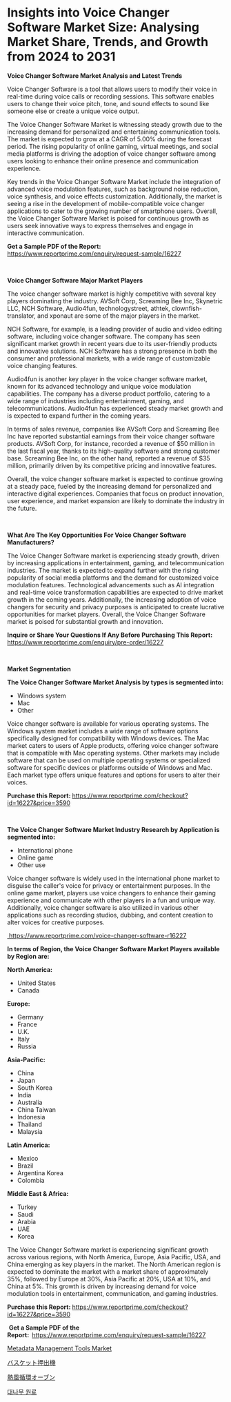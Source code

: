 <p><h1>Insights into Voice Changer Software Market Size: Analysing Market Share, Trends, and Growth from 2024 to 2031</h1></p><p><strong>Voice Changer Software Market Analysis and Latest Trends</strong></p>
<p><p>Voice Changer Software is a tool that allows users to modify their voice in real-time during voice calls or recording sessions. This software enables users to change their voice pitch, tone, and sound effects to sound like someone else or create a unique voice output.</p><p>The Voice Changer Software Market is witnessing steady growth due to the increasing demand for personalized and entertaining communication tools. The market is expected to grow at a CAGR of 5.00% during the forecast period. The rising popularity of online gaming, virtual meetings, and social media platforms is driving the adoption of voice changer software among users looking to enhance their online presence and communication experience.</p><p>Key trends in the Voice Changer Software Market include the integration of advanced voice modulation features, such as background noise reduction, voice synthesis, and voice effects customization. Additionally, the market is seeing a rise in the development of mobile-compatible voice changer applications to cater to the growing number of smartphone users. Overall, the Voice Changer Software Market is poised for continuous growth as users seek innovative ways to express themselves and engage in interactive communication.</p></p>
<p><strong>Get a Sample PDF of the Report:&nbsp;</strong> <a href="https://www.reportprime.com/enquiry/request-sample/16227">https://www.reportprime.com/enquiry/request-sample/16227</a></p>
<p>&nbsp;</p>
<p><strong>Voice Changer Software Major Market Players</strong></p>
<p><p>The voice changer software market is highly competitive with several key players dominating the industry. AVSoft Corp, Screaming Bee Inc, Skynetric LLC, NCH Software, Audio4fun, technologystreet, athtek, clownfish-translator, and xponaut are some of the major players in the market.</p><p>NCH Software, for example, is a leading provider of audio and video editing software, including voice changer software. The company has seen significant market growth in recent years due to its user-friendly products and innovative solutions. NCH Software has a strong presence in both the consumer and professional markets, with a wide range of customizable voice changing features.</p><p>Audio4fun is another key player in the voice changer software market, known for its advanced technology and unique voice modulation capabilities. The company has a diverse product portfolio, catering to a wide range of industries including entertainment, gaming, and telecommunications. Audio4fun has experienced steady market growth and is expected to expand further in the coming years.</p><p>In terms of sales revenue, companies like AVSoft Corp and Screaming Bee Inc have reported substantial earnings from their voice changer software products. AVSoft Corp, for instance, recorded a revenue of $50 million in the last fiscal year, thanks to its high-quality software and strong customer base. Screaming Bee Inc, on the other hand, reported a revenue of $35 million, primarily driven by its competitive pricing and innovative features.</p><p>Overall, the voice changer software market is expected to continue growing at a steady pace, fueled by the increasing demand for personalized and interactive digital experiences. Companies that focus on product innovation, user experience, and market expansion are likely to dominate the industry in the future.</p></p>
<p>&nbsp;</p>
<p><strong>What Are The Key Opportunities For Voice Changer Software Manufacturers?</strong></p>
<p><p>The Voice Changer Software market is experiencing steady growth, driven by increasing applications in entertainment, gaming, and telecommunication industries. The market is expected to expand further with the rising popularity of social media platforms and the demand for customized voice modulation features. Technological advancements such as AI integration and real-time voice transformation capabilities are expected to drive market growth in the coming years. Additionally, the increasing adoption of voice changers for security and privacy purposes is anticipated to create lucrative opportunities for market players. Overall, the Voice Changer Software market is poised for substantial growth and innovation.</p></p>
<p><strong>Inquire or Share Your Questions If Any Before Purchasing This Report:</strong> <a href="https://www.reportprime.com/enquiry/pre-order/16227">https://www.reportprime.com/enquiry/pre-order/16227</a></p>
<p>&nbsp;</p>
<p><strong>Market Segmentation</strong></p>
<p><strong>The Voice Changer Software Market Analysis by types is segmented into:</strong></p>
<p><ul><li>Windows system</li><li>Mac</li><li>Other</li></ul></p>
<p><p>Voice changer software is available for various operating systems. The Windows system market includes a wide range of software options specifically designed for compatibility with Windows devices. The Mac market caters to users of Apple products, offering voice changer software that is compatible with Mac operating systems. Other markets may include software that can be used on multiple operating systems or specialized software for specific devices or platforms outside of Windows and Mac. Each market type offers unique features and options for users to alter their voices.</p></p>
<p><strong>Purchase this Report:&nbsp;</strong><a href="https://www.reportprime.com/checkout?id=16227&price=3590">https://www.reportprime.com/checkout?id=16227&price=3590</a></p>
<p>&nbsp;</p>
<p><strong>The Voice Changer Software Market Industry Research by Application is segmented into:</strong></p>
<p><ul><li>International phone</li><li>Online game</li><li>Other use</li></ul></p>
<p><p>Voice changer software is widely used in the international phone market to disguise the caller's voice for privacy or entertainment purposes. In the online game market, players use voice changers to enhance their gaming experience and communicate with other players in a fun and unique way. Additionally, voice changer software is also utilized in various other applications such as recording studios, dubbing, and content creation to alter voices for creative purposes.</p></p>
<p><a href="https://www.reportprime.com/voice-changer-software-r16227">&nbsp;https://www.reportprime.com/voice-changer-software-r16227</a></p>
<p><strong>In terms of Region, the Voice Changer Software Market Players available by Region are:</strong></p>
<p>
    <p> <strong> North America: </strong>
        <ul>
            <li>United States</li>
            <li>Canada</li>
        </ul>
        </p> 
    <p> <strong> Europe: </strong>
        <ul>
            <li>Germany</li>
            <li>France</li>
            <li>U.K.</li>
            <li>Italy</li>
            <li>Russia</li>
        </ul>
        </p> 
    <p> <strong> Asia-Pacific: </strong>
        <ul>
            <li>China</li>
            <li>Japan</li>
            <li>South Korea</li>
            <li>India</li>
            <li>Australia</li>
            <li>China Taiwan</li>
            <li>Indonesia</li>
            <li>Thailand</li>
            <li>Malaysia</li>
        </ul>
        </p> 
    <p> <strong> Latin America: </strong>
        <ul>
            <li>Mexico</li>
            <li>Brazil</li>
            <li>Argentina Korea</li>
            <li>Colombia</li>
        </ul>
        </p> 
    <p> <strong> Middle East & Africa: </strong>
        <ul>
            <li>Turkey</li>
            <li>Saudi</li>
            <li>Arabia</li>
            <li>UAE</li>
            <li>Korea</li>
        </ul>
    </p>
    </p>
<p><p>The Voice Changer Software market is experiencing significant growth across various regions, with North America, Europe, Asia Pacific, USA, and China emerging as key players in the market. The North American region is expected to dominate the market with a market share of approximately 35%, followed by Europe at 30%, Asia Pacific at 20%, USA at 10%, and China at 5%. This growth is driven by increasing demand for voice modulation tools in entertainment, communication, and gaming industries.</p></p>
<p><strong>Purchase this Report: </strong><a href="https://www.reportprime.com/checkout?id=16227&price=3590">https://www.reportprime.com/checkout?id=16227&price=3590</a></p>
<p>&nbsp;<strong>Get a Sample PDF of the Report:&nbsp;&nbsp;</strong><a href="https://www.reportprime.com/enquiry/request-sample/16227">https://www.reportprime.com/enquiry/request-sample/16227</a></p>
<p><strong></strong></p>
<p><p><a href="https://github.com/Whitneyboyettebo9kiw7yr13/Market-Research-Report-List-2/blob/main/metadata-management-tools-market.md">Metadata Management Tools Market</a></p><p><a href="https://github.com/MosesSpinka1914/Market-Research-Report-List-1/blob/main/765194926154.md">バスケット押出機</a></p><p><a href="https://github.com/bevdtkn4419963/Market-Research-Report-List-1/blob/main/252060126153.md">熱風循環オーブン</a></p><p><a href="https://github.com/sammyUltyylrich9067856/Market-Research-Report-List-1/blob/main/877791624318.md">대나무 원료</a></p></p>